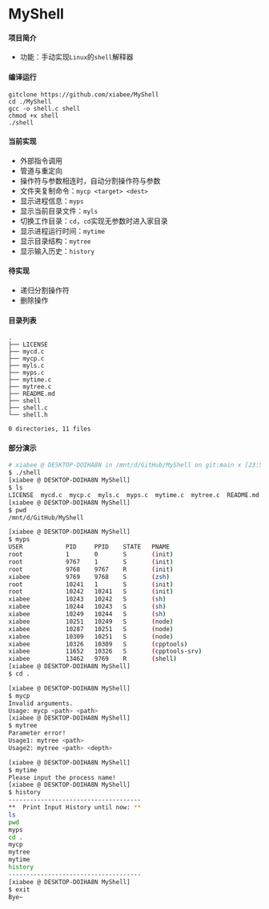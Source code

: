 # MyShell



#### 项目简介

* 功能：手动实现`Linux`的`shell`解释器



#### 编译运行

```
gitclone https://github.com/xiabee/MyShell
cd ./MyShell
gcc -o shell.c shell
chmod +x shell
./shell
```



#### 当前实现

* 外部指令调用
* 管道与重定向
* 操作符与参数相连时，自动分割操作符与参数
* 文件夹复制命令：`mycp <target> <dest>`
* 显示进程信息：`myps`
* 显示当前目录文件：`myls`
* 切换工作目录：`cd`，`cd`实现无参数时进入家目录
* 显示进程运行时间：`mytime`
* 显示目录结构：`mytree`
* 显示输入历史：`history`



#### 待实现

* 递归分割操作符
* 删除操作



#### 目录列表

```
.
├── LICENSE
├── mycd.c
├── mycp.c
├── myls.c
├── myps.c
├── mytime.c
├── mytree.c
├── README.md
├── shell
├── shell.c
└── shell.h

0 directories, 11 files
```



#### 部分演示

```bash
# xiabee @ DESKTOP-DOIHA8N in /mnt/d/GitHub/MyShell on git:main x [23:51:21]
$ ./shell
[xiabee @ DESKTOP-DOIHA8N MyShell]
$ ls
LICENSE  mycd.c  mycp.c  myls.c  myps.c  mytime.c  mytree.c  README.md  shell  shell.c  shell.h
[xiabee @ DESKTOP-DOIHA8N MyShell]
$ pwd
/mnt/d/GitHub/MyShell

[xiabee @ DESKTOP-DOIHA8N MyShell]
$ myps
USER            PID     PPID    STATE   PNAME
root            1       0       S       (init)
root            9767    1       S       (init)
root            9768    9767    R       (init)
xiabee          9769    9768    S       (zsh)
root            10241   1       S       (init)
root            10242   10241   S       (init)
xiabee          10243   10242   S       (sh)
xiabee          10244   10243   S       (sh)
xiabee          10249   10244   S       (sh)
xiabee          10251   10249   S       (node)
xiabee          10287   10251   S       (node)
xiabee          10309   10251   S       (node)
xiabee          10326   10309   S       (cpptools)
xiabee          11652   10326   S       (cpptools-srv)
xiabee          13462   9769    R       (shell)
[xiabee @ DESKTOP-DOIHA8N MyShell]
$ cd .

[xiabee @ DESKTOP-DOIHA8N MyShell]
$ mycp
Invalid arguments.
Usage: mycp <path> <path>
[xiabee @ DESKTOP-DOIHA8N MyShell]
$ mytree
Parameter error!
Usage1: mytree <path>
Usage2: mytree <path> <depth>

[xiabee @ DESKTOP-DOIHA8N MyShell]
$ mytime
Please input the process name!
[xiabee @ DESKTOP-DOIHA8N MyShell]
$ history
-------------------------------------
**  Print Input History until now: **
ls
pwd
myps
cd .
mycp
mytree
mytime
history
-------------------------------------
[xiabee @ DESKTOP-DOIHA8N MyShell]
$ exit
Bye~
```



